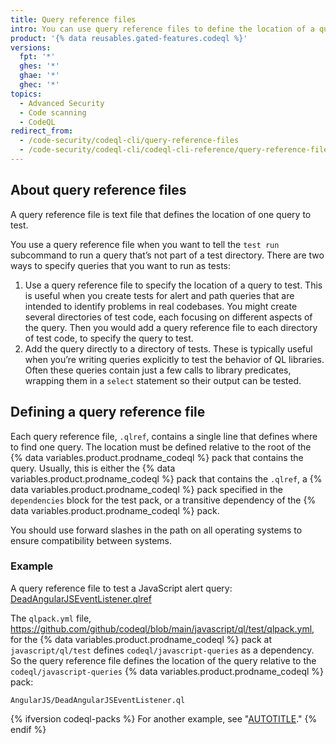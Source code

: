 ```yaml
---
title: Query reference files
intro: You can use query reference files to define the location of a query you want to run in tests.
product: '{% data reusables.gated-features.codeql %}'
versions:
  fpt: '*'
  ghes: '*'
  ghae: '*'
  ghec: '*'
topics:
  - Advanced Security
  - Code scanning
  - CodeQL
redirect_from:
  - /code-security/codeql-cli/query-reference-files
  - /code-security/codeql-cli/codeql-cli-reference/query-reference-files
---
```


## About query reference files

A query reference file is text file that defines the location of one query to test.

You use a query reference file when you want to tell the `test run` subcommand
to run a query that’s not part of a test directory.
There are two ways to specify queries that you want to run as tests:

1. Use a query reference file to specify the location of a query to test.
This is useful when you create tests for alert and path queries that
are intended to identify problems in real codebases. You might create
several directories of test code, each focusing on different
aspects of the query. Then you would add a query reference file to
each directory of test code, to specify the query to test.
1. Add the query directly to a directory of tests.
These is typically useful when you’re writing queries explicitly to test the behavior
of QL libraries. Often these queries contain just a few calls to library predicates,
wrapping them in a `select` statement so their output can be tested.

## Defining a query reference file

Each query reference file, `.qlref`, contains a single line that defines
where to find one query. The location must be defined relative
to the root of the {% data variables.product.prodname_codeql %} pack that contains the query.
Usually, this is either the {% data variables.product.prodname_codeql %} pack that contains the `.qlref`, a {% data variables.product.prodname_codeql %} pack specified in the `dependencies` block for the test pack, or a transitive dependency of the {% data variables.product.prodname_codeql %} pack.

You should use forward slashes in the path on all operating
systems to ensure compatibility between systems.

### Example

A query reference file to test a JavaScript alert query:
[DeadAngularJSEventListener.qlref](https://github.com/github/codeql/blob/main/javascript/ql/test/query-tests/AngularJS/DeadAngularJSEventListener/DeadAngularJSEventListener.qlref)

The `qlpack.yml` file, https://github.com/github/codeql/blob/main/javascript/ql/test/qlpack.yml,
for the {% data variables.product.prodname_codeql %} pack at `javascript/ql/test` defines `codeql/javascript-queries` as
a dependency. So the query reference file defines the location of the query relative
to the `codeql/javascript-queries` {% data variables.product.prodname_codeql %} pack:

```shell
AngularJS/DeadAngularJSEventListener.ql
```

{% ifversion codeql-packs %}
For another example, see "[AUTOTITLE](/code-security/codeql-cli/using-the-advanced-functionality-of-the-codeql-cli/testing-custom-queries)."
{% endif %}

